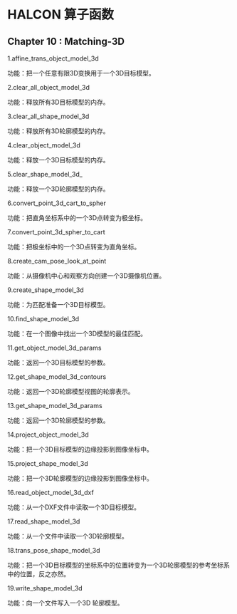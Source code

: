 # HALCON 算子函数

## Chapter 10 : Matching-3D

1.affine_trans_object_model_3d

功能：把一个任意有限3D变换用于一个3D目标模型。

2.clear_all_object_model_3d

功能：释放所有3D目标模型的内存。

3.clear_all_shape_model_3d

功能：释放所有3D轮廓模型的内存。

4.clear_object_model_3d

功能：释放一个3D目标模型的内存。

5.clear_shape_model_3d_

功能：释放一个3D轮廓模型的内存。

6.convert_point_3d_cart_to_spher

功能：把直角坐标系中的一个3D点转变为极坐标。

7.convert_point_3d_spher_to_cart

功能：把极坐标中的一个3D点转变为直角坐标。

8.create_cam_pose_look_at_point

功能：从摄像机中心和观察方向创建一个3D摄像机位置。

9.create_shape_model_3d

功能：为匹配准备一个3D目标模型。

10.find_shape_model_3d

功能：在一个图像中找出一个3D模型的最佳匹配。

11.get_object_model_3d_params

功能：返回一个3D目标模型的参数。

12.get_shape_model_3d_contours

功能：返回一个3D轮廓模型视图的轮廓表示。

13.get_shape_model_3d_params

功能：返回一个3D轮廓模型的参数。

14.project_object_model_3d

功能：把一个3D目标模型的边缘投影到图像坐标中。

15.project_shape_model_3d

功能：把一个3D轮廓模型的边缘投影到图像坐标中。

16.read_object_model_3d_dxf

功能：从一个DXF文件中读取一个3D目标模型。

17.read_shape_model_3d

功能：从一个文件中读取一个3D轮廓模型。

18.trans_pose_shape_model_3d

功能：把一个3D目标模型的坐标系中的位置转变为一个3D轮廓模型的参考坐标系中的位置，反之亦然。

19.write_shape_model_3d

功能：向一个文件写入一个3D 轮廓模型。